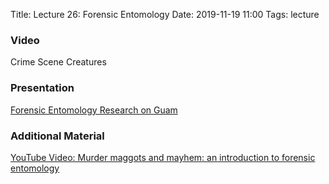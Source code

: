 Title: Lecture 26: Forensic Entomology
Date: 2019-11-19 11:00
Tags: lecture

### Video

Crime Scene Creatures

### Presentation

[Forensic Entomology Research on Guam](/pdfs/GCCForensicEntBeamer2.pdf)

### Additional Material

[YouTube Video: Murder maggots and mayhem: an introduction to forensic entomology](https://www.youtube.com/watch?v=6NMy14e5SYE)